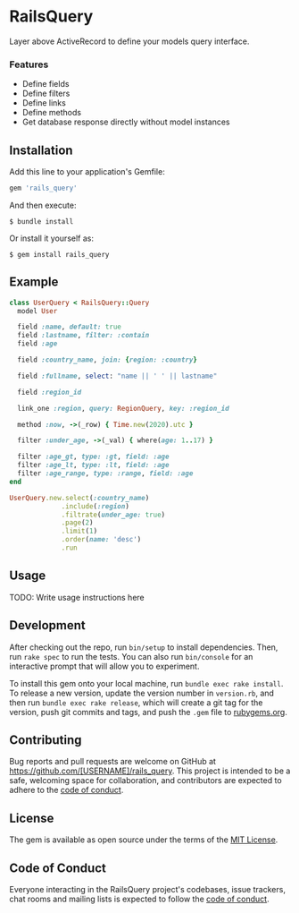 # RailsQuery

Layer above ActiveRecord to define your models query interface.

### Features

* Define fields
* Define filters
* Define links
* Define methods
* Get database response directly without model instances

## Installation

Add this line to your application's Gemfile:

```ruby
gem 'rails_query'
```

And then execute:

    $ bundle install

Or install it yourself as:

    $ gem install rails_query

## Example

```ruby
class UserQuery < RailsQuery::Query
  model User

  field :name, default: true
  field :lastname, filter: :contain
  field :age

  field :country_name, join: {region: :country}

  field :fullname, select: "name || ' ' || lastname"

  field :region_id

  link_one :region, query: RegionQuery, key: :region_id

  method :now, ->(_row) { Time.new(2020).utc }

  filter :under_age, ->(_val) { where(age: 1..17) }

  filter :age_gt, type: :gt, field: :age
  filter :age_lt, type: :lt, field: :age
  filter :age_range, type: :range, field: :age
end

UserQuery.new.select(:country_name)
             .include(:region)
             .filtrate(under_age: true)
             .page(2)
             .limit(1)
             .order(name: 'desc')
             .run
```

## Usage

TODO: Write usage instructions here

## Development

After checking out the repo, run `bin/setup` to install dependencies. Then, run `rake spec` to run the tests. You can also run `bin/console` for an interactive prompt that will allow you to experiment.

To install this gem onto your local machine, run `bundle exec rake install`. To release a new version, update the version number in `version.rb`, and then run `bundle exec rake release`, which will create a git tag for the version, push git commits and tags, and push the `.gem` file to [rubygems.org](https://rubygems.org).

## Contributing

Bug reports and pull requests are welcome on GitHub at https://github.com/[USERNAME]/rails_query. This project is intended to be a safe, welcoming space for collaboration, and contributors are expected to adhere to the [code of conduct](https://github.com/[USERNAME]/rails_query/blob/master/CODE_OF_CONDUCT.md).


## License

The gem is available as open source under the terms of the [MIT License](https://opensource.org/licenses/MIT).

## Code of Conduct

Everyone interacting in the RailsQuery project's codebases, issue trackers, chat rooms and mailing lists is expected to follow the [code of conduct](https://github.com/[USERNAME]/rails_query/blob/master/CODE_OF_CONDUCT.md).
